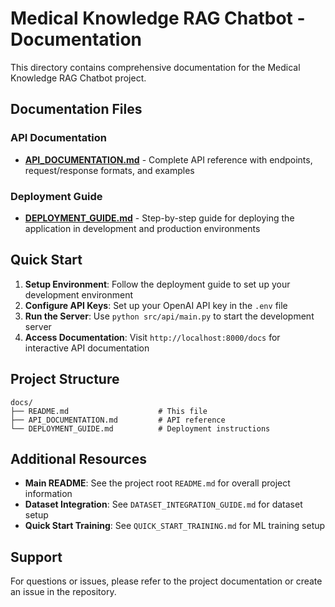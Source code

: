 # Medical Knowledge RAG Chatbot - Documentation

This directory contains comprehensive documentation for the Medical Knowledge RAG Chatbot project.

## Documentation Files

### API Documentation
- **[API_DOCUMENTATION.md](./API_DOCUMENTATION.md)** - Complete API reference with endpoints, request/response formats, and examples

### Deployment Guide
- **[DEPLOYMENT_GUIDE.md](./DEPLOYMENT_GUIDE.md)** - Step-by-step guide for deploying the application in development and production environments

## Quick Start

1. **Setup Environment**: Follow the deployment guide to set up your development environment
2. **Configure API Keys**: Set up your OpenAI API key in the `.env` file
3. **Run the Server**: Use `python src/api/main.py` to start the development server
4. **Access Documentation**: Visit `http://localhost:8000/docs` for interactive API documentation

## Project Structure

```
docs/
├── README.md                    # This file
├── API_DOCUMENTATION.md         # API reference
└── DEPLOYMENT_GUIDE.md          # Deployment instructions
```

## Additional Resources

- **Main README**: See the project root `README.md` for overall project information
- **Dataset Integration**: See `DATASET_INTEGRATION_GUIDE.md` for dataset setup
- **Quick Start Training**: See `QUICK_START_TRAINING.md` for ML training setup

## Support

For questions or issues, please refer to the project documentation or create an issue in the repository.
